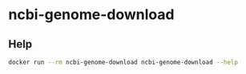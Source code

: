 # ncbi-genome-download

## Help

```sh
docker run --rm ncbi-genome-download ncbi-genome-download --help
```
